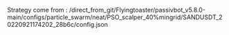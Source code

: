 Strategy come from : /direct_from_git/Flyingtoaster/passivbot_v5.8.0-main/configs/particle_swarm/neat/PSO_scalper_40%mingrid/SANDUSDT_20220921174202_28b6c/config.json
